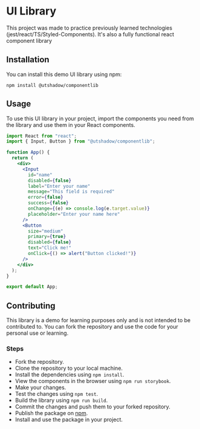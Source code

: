 # UI Library 

This project was made to practice previously learned technologies (jest/react/TS/Styled-Components).
It's also a fully functional react component library 

## Installation

You can install this demo UI library using npm:

```
npm install @utshadow/componentlib
```

## Usage

To use this UI library in your project, import the components you need from the library and use them in your React components.

```jsx
import React from "react";
import { Input, Button } from "@utshadow/componentlib";

function App() {
  return (
    <div>
      <Input
        id="name"
        disabled={false}
        label="Enter your name"
        message="This field is required"
        error={false}
        success={false}
        onChange={(e) => console.log(e.target.value)}
        placeholder="Enter your name here"
      />
      <Button
        size="medium"
        primary={true}
        disabled={false}
        text="Click me!"
        onClick={() => alert("Button clicked!")}
      />
    </div>
  );
}

export default App;
```
## Contributing

This library is a demo for learning purposes only and is not intended to be contributed to. You can fork the repository and use the code for your personal use or learning.

### Steps

- Fork the repository.
- Clone the repository to your local machine.
- Install the dependencies using `npm install`.
- View the components in the browser using `npm run storybook`.
- Make your changes.
- Test the changes using `npm test`.
- Build the library using `npm run build`.
- Commit the changes and push them to your forked repository.
- Publish the package on [npm](https://www.npmjs.com/).
- Install and use the package in your project.



